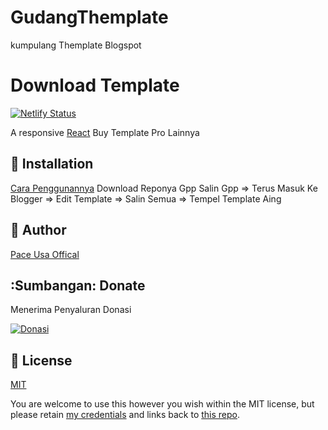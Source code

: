 # GudangThemplate
kumpulang Themplate Blogspot

# Download Template

<p>
  <a href="#" target="_blank"><img src="https://blogger.googleusercontent.com/img/a/AVvXsEg0zuJCdC0nJb-K1AFLltFgMeRYQbXJsVZnWQxZ6F0lVyDvNIy6vfFzpzpfXN5_tj1zFpz1iLYvJjkkc4l2Hj_P8f4SXwlTo6BoSfsYuxjN3uBjiqLRqLOnmu0cO6m1dFjNzTP4pOC_LtWqd7CeKvBeoKqYcOs_Xxdrs_rJWfPE2JrMboAcOTX-8gpDjdY-=w900" alt="Netlify Status" />
  </a>
</p>

A responsive [React]("https://www.paypal.me/mmsicompany) Buy Template Pro Lainnya

## 🚀 Installation

[Cara Penggunannya](/) Download Reponya Gpp Salin Gpp => Terus Masuk Ke Blogger => Edit Template => Salin Semua => Tempel Template Aing

## 🐾 Author

[Pace Usa Offical](https://github.com/tuanbagues)

## :Sumbangan: Donate

Menerima Penyaluran Donasi 


 
<a href="https://www.paypal.me/mmsicompany" target="_blank"><img src="https://3.bp.blogspot.com/-3dihe0iHtRE/WGIaNPV0s0I/AAAAAAAACWQ/uaqwVGBauukUy1aGmLLEV7c-rdezUbTnwCLcB/s1600/Donate_icon_B2.png" alt="Donasi" style="height: auto !important;width: auto !important;" ></a>



## 🌴 License

[MIT](https://github.com/Tuanbagues/GudangThemplate?tab=MIT-1-ov-file)

You are welcome to use this however you wish within the MIT license, but please retain [my credentials](https://gudangteem.blogspot.com) and links back to [this repo](https://github.com/Tuanbagues/GudangThemplate).
